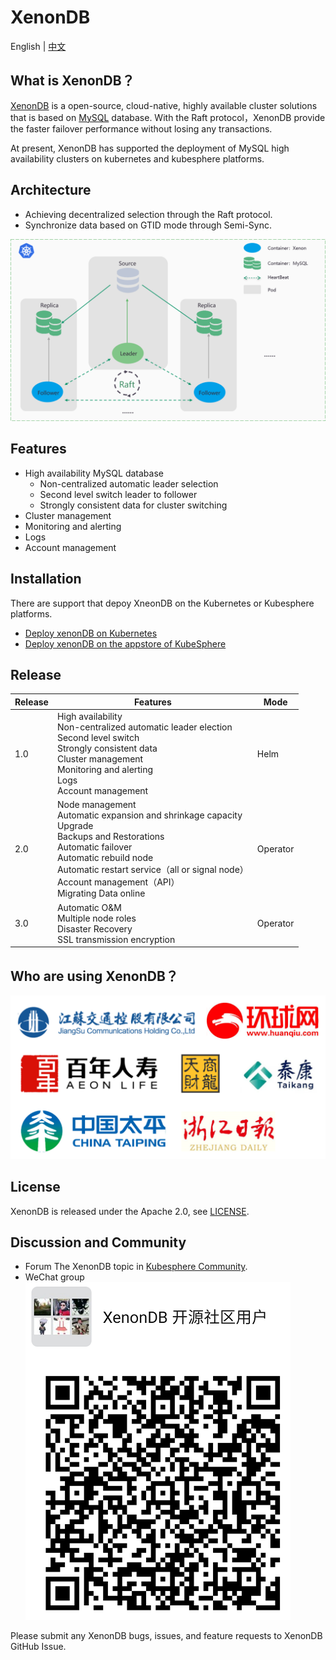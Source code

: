 
# XenonDB

English | [中文](README_zh.md) 

## What is XenonDB？

[XenonDB](https://github.com/radondb/xenondb) is a open-source, cloud-native, highly available cluster solutions that is based on [MySQL](https://MySQL.org) database. With the Raft protocol，XenonDB provide the faster failover performance without losing any transactions. 

At present, XenonDB has supported the deployment of MySQL high availability clusters on kubernetes and kubesphere platforms.

## Architecture

- Achieving decentralized selection through the Raft protocol.
- Synchronize data based on GTID mode through Semi-Sync.

![](docs/images/XenonDB_Architecture_1.png)
## Features
- High availability MySQL database
    - Non-centralized automatic leader selection
    - Second level switch leader to follower 
    - Strongly consistent data for cluster switching
- Cluster management
- Monitoring and alerting
- Logs
- Account management

## Installation
There are support that depoy XneonDB on the Kubernetes or Kubesphere platforms.

- [Deploy xenonDB on Kubernetes](docs/Kubernetes/deploy_xenondb_on_kubernetes.md) 
- [Deploy xenonDB on the appstore of KubeSphere](docs/KubeSphere/deploy_xenondb_on_kubesphere.md)

## Release
| Release | Features  | Mode |
|------|--------|--------|
| 1.0 | High availability <br>  Non-centralized automatic leader election <br>  Second level switch <br>  Strongly consistent data <br> Cluster management <br> Monitoring and alerting <br> Logs <br> Account management | Helm |
| 2.0 | Node management <br> Automatic expansion and shrinkage capacity <br> Upgrade <br> Backups and Restorations <br> Automatic failover <br> Automatic rebuild node <br> Automatic restart service（all or signal node）<br> Account management（API）<br> Migrating Data online | Operator |
| 3.0 | Automatic O&M <br> Multiple node roles <br> Disaster Recovery <br> SSL transmission encryption  | Operator |
## Who are using XenonDB？

![](docs/images/users.png)
## License

XenonDB is released under the Apache 2.0, see [LICENSE](./LICENSE).
## Discussion and Community

- Forum
  The XenonDB topic in [Kubesphere Community](https://kubesphere.com.cn/forum/).
- WeChat group
  ![](docs/images/wechat_group.png)

Please submit any XenonDB bugs, issues, and feature requests to XenonDB GitHub Issue.
